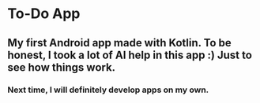 # To-Do App
## My first Android app made with Kotlin. To be honest, I took a lot of AI help in this app :) Just to see how things work.
### Next time, I will definitely develop apps on my own.
